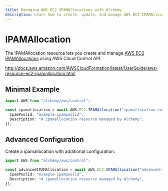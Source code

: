 ```yaml
---
title: Managing AWS EC2 IPAMAllocations with Alchemy
description: Learn how to create, update, and manage AWS EC2 IPAMAllocations using Alchemy Cloud Control.
---
```


# IPAMAllocation

The IPAMAllocation resource lets you create and manage [AWS EC2 IPAMAllocations](https://docs.aws.amazon.com/ec2/latest/userguide/) using AWS Cloud Control API.

http://docs.aws.amazon.com/AWSCloudFormation/latest/UserGuide/aws-resource-ec2-ipamallocation.html

## Minimal Example

```ts
import AWS from "alchemy/aws/control";

const ipamallocation = await AWS.EC2.IPAMAllocation("ipamallocation-example", {
  IpamPoolId: "example-ipampoolid",
  Description: "A ipamallocation resource managed by Alchemy",
});
```

## Advanced Configuration

Create a ipamallocation with additional configuration:

```ts
import AWS from "alchemy/aws/control";

const advancedIPAMAllocation = await AWS.EC2.IPAMAllocation("advanced-ipamallocation", {
  IpamPoolId: "example-ipampoolid",
  Description: "A ipamallocation resource managed by Alchemy",
});
```

